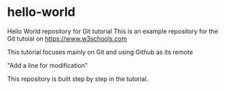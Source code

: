 # hello-world
Hello World repository for Git tutorial
This is an example repository for the Git tutoial on https://www.w3schools.com

This tutorial focuses mainly on Git and using Github as its remote

"Add a line for modification"

This repository is built step by step in the tutorial.
